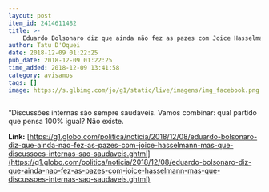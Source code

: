 ```yaml
---
layout: post
item_id: 2414611482
title: >-
    Eduardo Bolsonaro diz que ainda não fez as pazes com Joice Hasselmann, mas que 'discussões internas são saudáveis'
author: Tatu D'Oquei
date: 2018-12-09 01:22:25
pub_date: 2018-12-09 01:22:25
time_added: 2018-12-09 13:41:58
category: avisamos
tags: []
image: https://s.glbimg.com/jo/g1/static/live/imagens/img_facebook.png
---
```


“Discussões internas são sempre saudáveis. Vamos combinar: qual partido que pensa 100% igual? Não existe.

**Link:** [https://g1.globo.com/politica/noticia/2018/12/08/eduardo-bolsonaro-diz-que-ainda-nao-fez-as-pazes-com-joice-hasselmann-mas-que-discussoes-internas-sao-saudaveis.ghtml](https://g1.globo.com/politica/noticia/2018/12/08/eduardo-bolsonaro-diz-que-ainda-nao-fez-as-pazes-com-joice-hasselmann-mas-que-discussoes-internas-sao-saudaveis.ghtml)

